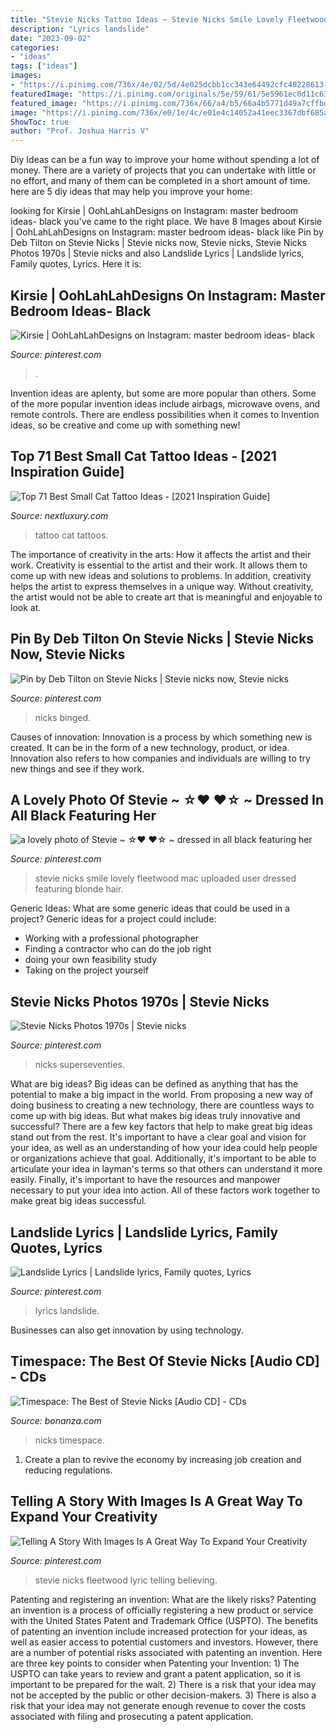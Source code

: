 ```yaml
---
title: "Stevie Nicks Tattoo Ideas ~ Stevie Nicks Smile Lovely Fleetwood Mac Uploaded User Dressed Featuring Blonde Hair"
description: "Lyrics landslide"
date: "2023-09-02"
categories:
- "ideas"
tags: ["ideas"]
images:
- "https://i.pinimg.com/736x/4e/02/5d/4e025dcbb1cc343e64492cfc48228613--playing-guitar-music-music.jpg"
featuredImage: "https://i.pinimg.com/originals/5e/59/61/5e5961ec0d11c63dde550b44a61d5221.jpg"
featured_image: "https://i.pinimg.com/736x/66/a4/b5/66a4b5771d49a7cffbd89f1fc6cbcd38.jpg"
image: "https://i.pinimg.com/736x/e0/1e/4c/e01e4c14052a41eec3367dbf685a4f40--book-photography-stevie-nicks.jpg"
ShowToc: true
author: "Prof. Joshua Harris V"
---
```



Diy Ideas can be a fun way to improve your home without spending a lot of money. There are a variety of projects that you can undertake with little or no effort, and many of them can be completed in a short amount of time. here are 5 diy ideas that may help you improve your home: 

	

		
looking for Kirsie | OohLahLahDesigns on Instagram: master bedroom ideas- black you've came to the right place. We have 8 Images about Kirsie | OohLahLahDesigns on Instagram: master bedroom ideas- black like Pin by Deb Tilton on Stevie Nicks | Stevie nicks now, Stevie nicks, Stevie Nicks Photos 1970s | Stevie nicks and also Landslide Lyrics | Landslide lyrics, Family quotes, Lyrics. Here it is:
		
    
## Kirsie | OohLahLahDesigns On Instagram: Master Bedroom Ideas- Black

<img loading=lazy src="https://i.pinimg.com/736x/66/a4/b5/66a4b5771d49a7cffbd89f1fc6cbcd38.jpg" onerror="this.onerror=null;this.src='https://tse4.mm.bing.net/th?id=OIP.xAZ15m5aOt5EDtGLrmZR4wHaHa&amp;pid=15.1';" alt="Kirsie | OohLahLahDesigns on Instagram: master bedroom ideas- black">

_Source: pinterest.com_

>. 

	

Invention ideas are aplenty, but some are more popular than others. Some of the more popular invention ideas include airbags, microwave ovens, and remote controls. There are endless possibilities when it comes to Invention ideas, so be creative and come up with something new!

    
## Top 71 Best Small Cat Tattoo Ideas - [2021 Inspiration Guide]

<img loading=lazy src="https://nextluxury.com/wp-content/uploads/Small-Black-Cat-Tattoos-suzie_tattoo.jpg" onerror="this.onerror=null;this.src='https://tse2.mm.bing.net/th?id=OIP.2KckIx1KtpHfNul1ueLyfgHaHa&amp;pid=15.1';" alt="Top 71 Best Small Cat Tattoo Ideas - [2021 Inspiration Guide]">

_Source: nextluxury.com_

>tattoo cat tattoos. 

	

The importance of creativity in the arts: How it affects the artist and their work.
Creativity is essential to the artist and their work. It allows them to come up with new ideas and solutions to problems. In addition, creativity helps the artist to express themselves in a unique way. Without creativity, the artist would not be able to create art that is meaningful and enjoyable to look at.

    
## Pin By Deb Tilton On Stevie Nicks | Stevie Nicks Now, Stevie Nicks

<img loading=lazy src="https://i.pinimg.com/originals/e2/e0/96/e2e0960e63fa6d27b5de52211a7a0bb9.jpg" onerror="this.onerror=null;this.src='https://tse1.mm.bing.net/th?id=OIP.729Wy4rnl0nPo-hj9iS3GgHaLH&amp;pid=15.1';" alt="Pin by Deb Tilton on Stevie Nicks | Stevie nicks now, Stevie nicks">

_Source: pinterest.com_

>nicks binged. 

	

Causes of innovation:
Innovation is a process by which something new is created. It can be in the form of a new technology, product, or idea. Innovation also refers to how companies and individuals are willing to try new things and see if they work.

    
## A Lovely Photo Of Stevie ~ ☆♥ ♥☆ ~ Dressed In All Black Featuring Her

<img loading=lazy src="https://i.pinimg.com/originals/3f/36/f9/3f36f98882ab3c738f8149d42cc698b7.jpg" onerror="this.onerror=null;this.src='https://tse4.mm.bing.net/th?id=OIP.2tdcL2FR0RnGqM6vhLfTkAAAAA&amp;pid=15.1';" alt="a lovely photo of Stevie ~ ☆♥ ♥☆ ~ dressed in all black featuring her">

_Source: pinterest.com_

>stevie nicks smile lovely fleetwood mac uploaded user dressed featuring blonde hair. 

	

Generic Ideas: What are some generic ideas that could be used in a project?
Generic ideas for a project could include: 
- Working with a professional photographer 
- Finding a contractor who can do the job right 
- doing your own feasibility study 
- Taking on the project yourself

    
## Stevie Nicks Photos 1970s | Stevie Nicks

<img loading=lazy src="https://i.pinimg.com/736x/e0/1e/4c/e01e4c14052a41eec3367dbf685a4f40--book-photography-stevie-nicks.jpg" onerror="this.onerror=null;this.src='https://tse3.mm.bing.net/th?id=OIP.irGbQzcRay8Ub0cmu95iKwHaJW&amp;pid=15.1';" alt="Stevie Nicks Photos 1970s | Stevie nicks">

_Source: pinterest.com_

>nicks superseventies. 

	

What are big ideas?
Big ideas can be defined as anything that has the potential to make a big impact in the world. From proposing a new way of doing business to creating a new technology, there are countless ways to come up with big ideas. But what makes big ideas truly innovative and successful? There are a few key factors that help to make great big ideas stand out from the rest. 
It's important to have a clear goal and vision for your idea, as well as an understanding of how your idea could help people or organizations achieve that goal. Additionally, it's important to be able to articulate your idea in layman's terms so that others can understand it more easily. Finally, it's important to have the resources and manpower necessary to put your idea into action. All of these factors work together to make great big ideas successful.

    
## Landslide Lyrics | Landslide Lyrics, Family Quotes, Lyrics

<img loading=lazy src="https://i.pinimg.com/736x/4e/02/5d/4e025dcbb1cc343e64492cfc48228613--playing-guitar-music-music.jpg" onerror="this.onerror=null;this.src='https://tse4.mm.bing.net/th?id=OIP.XNyiHraMXC3dLMS4oUmZJQHaNK&amp;pid=15.1';" alt="Landslide Lyrics | Landslide lyrics, Family quotes, Lyrics">

_Source: pinterest.com_

>lyrics landslide. 

	

Businesses can also get innovation by using technology.

    
## Timespace: The Best Of Stevie Nicks [Audio CD] - CDs

<img loading=lazy src="https://images.bonanzastatic.com/afu/images/3426/4268/51/71d4a8jei3l.jpg" onerror="this.onerror=null;this.src='https://tse1.mm.bing.net/th?id=OIP.cMrnVZnEgvR0lQskH3Xq6wHaGa&amp;pid=15.1';" alt="Timespace: The Best of Stevie Nicks [Audio CD] - CDs">

_Source: bonanza.com_

>nicks timespace. 

	

1. Create a plan to revive the economy by increasing job creation and reducing regulations. 

    
## Telling A Story With Images Is A Great Way To Expand Your Creativity

<img loading=lazy src="https://i.pinimg.com/originals/5e/59/61/5e5961ec0d11c63dde550b44a61d5221.jpg" onerror="this.onerror=null;this.src='https://tse3.mm.bing.net/th?id=OIP.UyJxRFojTF4bAYDWwp5u4gHaHa&amp;pid=15.1';" alt="Telling A Story With Images Is A Great Way To Expand Your Creativity">

_Source: pinterest.com_

>stevie nicks fleetwood lyric telling believing. 

	

Patenting and registering an invention: What are the likely risks?
Patenting an invention is a process of officially registering a new product or service with the United States Patent and Trademark Office (USPTO). The benefits of patenting an invention include increased protection for your ideas, as well as easier access to potential customers and investors. However, there are a number of potential risks associated with patenting an invention. Here are three key points to consider when Patenting your Invention: 1) The USPTO can take years to review and grant a patent application, so it is important to be prepared for the wait. 2) There is a risk that your idea may not be accepted by the public or other decision-makers. 3) There is also a risk that your idea may not generate enough revenue to cover the costs associated with filing and prosecuting a patent application.

